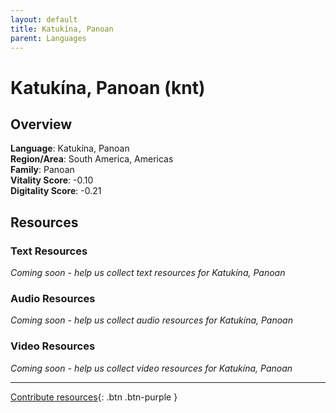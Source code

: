 ```yaml
---
layout: default
title: Katukína, Panoan
parent: Languages
---
```


# Katukína, Panoan (knt)

## Overview

**Language**: Katukína, Panoan  
**Region/Area**: South America, Americas  
**Family**: Panoan  
**Vitality Score**: -0.10  
**Digitality Score**: -0.21  

## Resources

### Text Resources
*Coming soon - help us collect text resources for Katukína, Panoan*

### Audio Resources
*Coming soon - help us collect audio resources for Katukína, Panoan*

### Video Resources
*Coming soon - help us collect video resources for Katukína, Panoan*

---

[Contribute resources](https://fairtrain.github.io/){: .btn .btn-purple }
